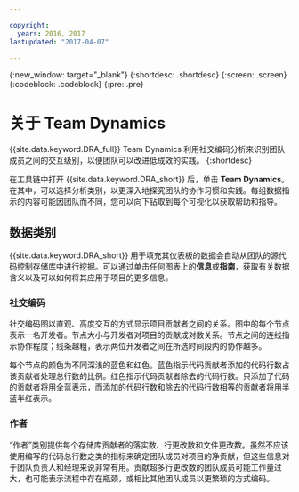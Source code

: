 ```yaml
---

copyright:
  years: 2016, 2017
lastupdated: "2017-04-07"

---
```


{:new_window: target="_blank"}
{:shortdesc: .shortdesc}
{:screen: .screen}
{:codeblock: .codeblock}
{:pre: .pre}

# 关于 Team Dynamics

{{site.data.keyword.DRA_full}} Team Dynamics 利用社交编码分析来识别团队成员之间的交互级别，以便团队可以改进低成效的实践。
{:shortdesc}

在工具链中打开 {{site.data.keyword.DRA_short}} 后，单击 **Team Dynamics**。在其中，可以选择分析类别，以更深入地探究团队的协作习惯和实践。每组数据指示的内容可能因团队而不同，您可以向下钻取到每个可视化以获取帮助和指导。  

## 数据类别

{{site.data.keyword.DRA_short}} 用于填充其仪表板的数据会自动从团队的源代码控制存储库中进行挖掘。可以通过单击任何图表上的**信息**或**指南**，获取有关数据含义以及可以如何将其应用于项目的更多信息。

### 社交编码

社交编码图以直观、高度交互的方式显示项目贡献者之间的关系。图中的每个节点表示一名开发者。节点大小与开发者对项目的贡献成对数关系。节点之间的连线指示协作程度；线条越粗，表示两位开发者之间在所选时间段内的协作越多。 

每个节点的颜色为不同深浅的蓝色和红色。蓝色指示代码贡献者添加的代码行数占该贡献者处理总行数的比例。红色指示代码贡献者除去的代码行数。只添加了代码的贡献者将用全蓝表示，而添加的代码行数和除去的代码行数相等的贡献者将用半蓝半红表示。 

### 作者

“作者”类别提供每个存储库贡献者的落实数、行更改数和文件更改数。虽然不应该使用编写的代码总行数之类的指标来确定团队成员对项目的净贡献，但这些信息对于团队负责人和经理来说非常有用。贡献超多行更改数的团队成员可能工作量过大，也可能表示流程中存在瓶颈，或相比其他团队成员以更繁琐的方式编码。 
